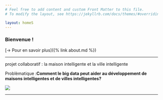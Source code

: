 ```yaml
---
# Feel free to add content and custom Front Matter to this file.
# To modify the layout, see https://jekyllrb.com/docs/themes/#overriding-theme-defaults

layout: homeS
---
```


### Bienvenue ! 

[→ Pour en savoir plus]({% link about.md %})

---


projet collaboratif : la maison intelligente et la ville intelligente


Problèmatique :**Comment le big data peut aider au développement de maisons intelligentes et de villes intelligentes?**


![](https://codimd.s3.shivering-isles.com/demo/uploads/4efb1bbc-ee80-4ccc-bff0-a0fd90164b30.png)

---

